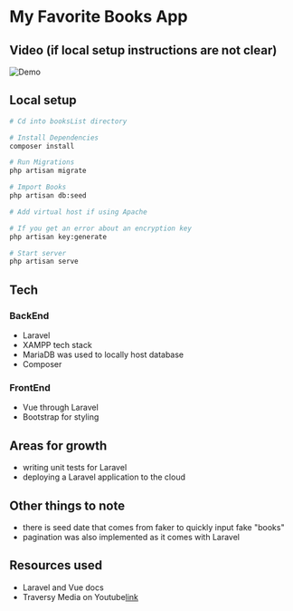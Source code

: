 # My Favorite Books App

## Video (if local setup instructions are not clear)
![Demo](https://drive.google.com/file/d/1zc5dA3ZH-xngeH-jHFowUToM3JeJhF24/view?usp=sharing)

## Local setup
```bash
# Cd into booksList directory

# Install Dependencies
composer install

# Run Migrations
php artisan migrate

# Import Books
php artisan db:seed

# Add virtual host if using Apache

# If you get an error about an encryption key
php artisan key:generate

# Start server
php artisan serve
```

## Tech

### BackEnd 
  - Laravel
  - XAMPP tech stack
  - MariaDB was used to locally host database
  - Composer

### FrontEnd
  - Vue through Laravel
  - Bootstrap for styling

## Areas for growth
  - writing unit tests for Laravel
  - deploying a Laravel application to the cloud

## Other things to note
  - there is seed date that comes from faker to quickly input fake "books"
  - pagination was also implemented as it comes with Laravel

## Resources used
  - Laravel and Vue docs
  - Traversy Media on Youtube[link](https://www.youtube.com/watch?v=DJ6PD_jBtU0)